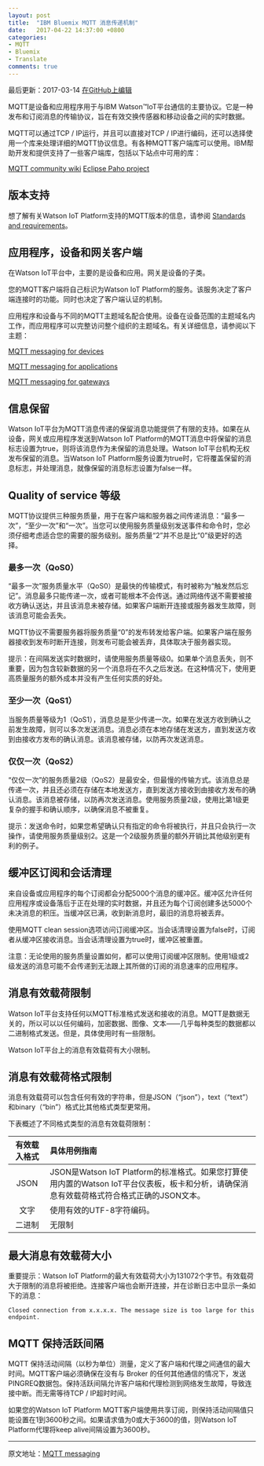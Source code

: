 ```yaml
---
layout: post
title:  "IBM Bluemix MQTT 消息传递机制"
date:   2017-04-22 14:37:00 +0800
categories:
- MQTT
- Bluemix
- Translate
comments: true
---
```

最后更新：2017-03-14  [在GitHub上编辑](https://github.com/IBM-Bluemix/docs/blob/master/services/IoT/reference/mqtt/index.md)

MQTT是设备和应用程序用于与IBM Watson™IoT平台通信的主要协议。它是一种发布和订阅消息的传输协议，旨在有效交换传感器和移动设备之间的实时数据。

MQTT可以通过TCP / IP运行，并且可以直接对TCP / IP进行编码，还可以选择使用一个库来处理详细的MQTT协议信息。有各种MQTT客户端库可以使用。IBM帮助开发和提供支持了一些客户端库，包括以下站点中可用的库：  

[MQTT community wiki](https://github.com/mqtt/mqtt.github.io/wiki)
[Eclipse Paho project](http://eclipse.org/paho/)

## 版本支持

想了解有关Watson IoT Platform支持的MQTT版本的信息，请参阅 [Standards and requirements](https://console.ng.bluemix.net/docs/services/IoT/reference/standards_and_requirements.html#mqtt)。

## 应用程序，设备和网关客户端

在Watson IoT平台中，主要的是设备和应用。网关是设备的子类。

您的MQTT客户端将自己标识为Watson IoT Platform的服务。该服务决定了客户端连接时的功能。同时也决定了客户端认证的机制。

应用程序和设备与不同的MQTT主题域名配合使用。设备在设备范围的主题域名内工作，而应用程序可以完整访问整个组织的主题域名。有关详细信息，请参阅以下主题：

[MQTT messaging for devices](https://console.ng.bluemix.net/docs/services/IoT/devices/mqtt.html)

[MQTT messaging for applications](https://console.ng.bluemix.net/docs/services/IoT/applications/mqtt.html)

[MQTT messaging for gateways](https://console.ng.bluemix.net/docs/services/IoT/gateways/mqtt.html)

## 信息保留

Watson IoT平台为MQTT消息传递的保留消息功能提供了有限的支持。如果在从设备，网关或应用程序发送到Watson IoT Platform的MQTT消息中将保留的消息标志设置为true，则将该消息作为未保留的消息处理。Watson IoT平台机构无权发布保留的消息。当Watson IoT Platform服务设置为true时，它将覆盖保留的消息标志，并处理消息，就像保留的消息标志设置为false一样。

## Quality of service 等级

MQTT协议提供三种服务质量，用于在客户端和服务器之间传递消息：“最多一次”，“至少一次”和“一次”。当您可以使用服务质量级别发送事件和命令时，您必须仔细考虑适合您的需要的服务级别。服务质量“2”并不总是比“0”级更好的选择。

### 最多一次（QoS0）

“最多一次”服务质量水平（QoS0）是最快的传输模式，有时被称为“触发然后忘记”。消息最多只能传递一次，或者可能根本不会传送。通过网络传送不需要被接收方确认送达，并且该消息未被存储。如果客户端断开连接或服务器发生故障，则该消息可能会丢失。

MQTT协议不需要服务器将服务质量“0”的发布转发给客户端。如果客户端在服务器接收到发布时断开连接，则发布可能会被丢弃，具体取决于服务器实现。

提示：在间隔发送实时数据时，请使用服务质量等级0。如果单个消息丢失，则不重要，因为包含较新数据的另一个消息将在不久之后发送。在这种情况下，使用更高质量服务的额外成本并没有产生任何实质的好处。

### 至少一次（QoS1）

当服务质量等级为1（QoS​​1），消息总是至少传递一次。如果在发送方收到确认之前发生故障，则可以多次发送消息。消息必须在本地存储在发送方，直到发送方收到由接收方发布的确认消息。该消息被存储，以防再次发送消息。

### 仅仅一次（QoS2）

“仅仅一次”的服务质量2级（QoS2）是最安全，但最慢的传输方式。该消息总是传递一次，并且还必须在存储在本地发送方，直到发送方接收到由接收方发布的确认消息。该消息被存储，以防再次发送消息。使用服务质量2级，使用比第1级更复杂的握手和确认顺序，以确保消息不被重复。

提示：发送命令时，如果您希望确认只有指定的命令将被执行，并且只会执行一次操作，请使用服务质量级别2。这是一个2级服务质量的额外开销比其他级别更有利的例子。

## 缓冲区订阅和会话清理

来自设备或应用程序的每个订阅都会分配5000个消息的缓冲区。缓冲区允许任何应用程序或设备落后于正在处理的实时数据，并且还为每个订阅创建多达5000个未决消息的积压。当缓冲区已满，收到新消息时，最旧的消息将被丢弃。

使用MQTT clean session选项访问订阅缓冲区。当会话清理设置为false时，订阅者从缓冲区接收消息。当会话清理设置为true时，缓冲区被重置。

注意：无论使用的服务质量设置如何，都可以使用订阅缓冲区限制。使用1级或2级发送的消息可能不会传递到无法跟上其所做的订阅的消息速率的应用程序。

## 消息有效载荷限制

Watson IoT平台支持任何以MQTT标准格式发送和接收的消息。MQTT是数据无关的，所以可以以任何编码，加密数据、图像、文本——几乎每种类型的数据都以二进制格式发送。但是，具体使用时有一些限制。

Watson IoT平台上的消息有效载荷有大小限制。

## 消息有效载荷格式限制

消息有效载荷可以包含任何有效的字符串，但是JSON（“json”），text（“text”）和binary（“bin”）格式比其他格式类型更常用。

下表概述了不同格式类型的消息有效载荷限制：

| 有效载入格式 | 具体用例指南                                   |
| :----: | :--------------------------------------- |
|  JSON  | JSON是Watson IoT Platform的标准格式。如果您打算使用内置的Watson IoT平台仪表板，板卡和分析，请确保消息有效载荷格式符合格式正确的JSON文本。 |
|   文字   | 使用有效的UTF-8字符编码。                          |
|  二进制   | 无限制                                      |

## 最大消息有效载荷大小

重要提示：Watson IoT Platform的最大有效载荷大小为131072个字节。有效载荷大于限制的消息将被拒绝。连接客户端也会断开连接，并在诊断日志中显示一条如下的消息：

``` text
Closed connection from x.x.x.x. The message size is too large for this endpoint.
```

## MQTT 保持活跃间隔

MQTT 保持活动间隔（以秒为单位）测量，定义了客户端和代理之间通信的最大时间。MQTT客户端必须确保在没有与 Broker 的任何其他通信的情况下，发送PINGREQ数据包。保持活跃间隔允许客户端和代理检测到网络发生故障，导致连接中断。而无需等待TCP / IP超时时间。

如果您的Watson IoT Platform MQTT客户端使用共享订阅，则保持活动间隔值只能设置在1到3600秒之间。如果请求值为0或大于3600的值，则Watson IoT Platform代理将keep alive间隔设置为3600秒。

----

原文地址：[MQTT messaging](https://console.ng.bluemix.net/docs/services/IoT/reference/mqtt/index.html#ref-mqtt)
